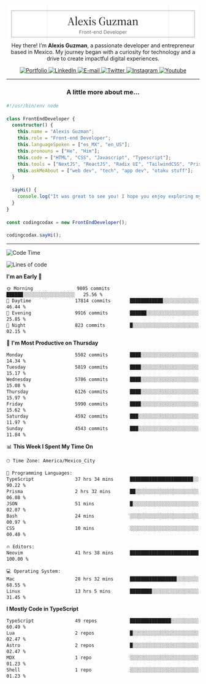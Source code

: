 <img align='right' src="./Banner.png" width="" />
<p align='center'>Hey there! I’m <strong>Alexis Guzman</strong>, a passionate developer and entrepreneur based in Mexico. My journey began with a curiosity for technology and a drive to create impactful digital experiences.</p>

<div align='center'>
  <a href='https://www.codingcodax.dev' target='_blank'>
    <img alt='Portfolio' src='https://img.shields.io/badge/Portfolio-black?logo=vercel&style=flat-square'>
  </a>
  <a href='https://linkedin.com/in/codingcodax' target='_blank'>
    <img alt='LinkedIn' src='https://img.shields.io/badge/LinkedIn-black?logo=LinkedIn&style=flat-square'>
  </a>
  <a href='mailto:hello@codingcodax.com' target='_blank'>
    <img alt='E-mail' src='https://img.shields.io/badge/Email-black?logo=Gmail&style=flat-square'>
  </a>
  <a href='https://x.com/codingcodax' target='_blank'>
    <img alt='Twitter' src='https://img.shields.io/badge/X-black?logo=X&style=flat-square'>
  </a>
  <a href='https://www.instagram.com/codingcodax' target='_blank'>
    <img alt='Instagram' src='https://img.shields.io/badge/Instagram-black?logo=Instagram&style=flat-square'>
  </a>
  <a href='https://www.youtube.com/@codingcodax' target='_blank'>
    <img alt='Youtube' src='https://img.shields.io/badge/YouTube-black?logo=Youtube&style=flat-square'>
  </a>
</div>


---

<h3 align='center'>A little more about me...</h3>

```typescript
#!/usr/bin/env node

class FrontEndDeveloper {
  constructor() {
    this.name = "Alexis Guzman";
    this.role = "Front-end Developer";
    this.languageSpoken = ["es_MX", "en_US"];
    this.pronouns = ["He", "Him"];
    this.code = ["HTML", "CSS", "Javascript", "Typescript"];
    this.tools = ["NextJS", "ReactJS", "Radix UI", "TailwindCSS", "Prisma", "Shadcn UI"];
    this.askMeAbout = ["web dev", "tech", "app dev", "otaku stuff"];
  }

  sayHi() {
    console.log("It was great to see you! I hope you enjoy exploring my work.");
  }
}

const codingcodax = new FrontEndDeveloper();

codingcodax.sayHi();
```

---

<!--START_SECTION:waka-->
![Code Time](http://img.shields.io/badge/Code%20Time-3%2C572%20hrs%206%20mins-blue)

![Lines of code](https://img.shields.io/badge/From%20Hello%20World%20I%27ve%20Written-9.6%20million%20lines%20of%20code-blue)

**I'm an Early 🐤** 

```text
🌞 Morning                9805 commits        ██████░░░░░░░░░░░░░░░░░░░   25.56 % 
🌆 Daytime                17814 commits       ████████████░░░░░░░░░░░░░   46.44 % 
🌃 Evening                9916 commits        ██████░░░░░░░░░░░░░░░░░░░   25.85 % 
🌙 Night                  823 commits         █░░░░░░░░░░░░░░░░░░░░░░░░   02.15 % 
```
📅 **I'm Most Productive on Thursday** 

```text
Monday                   5502 commits        ████░░░░░░░░░░░░░░░░░░░░░   14.34 % 
Tuesday                  5819 commits        ████░░░░░░░░░░░░░░░░░░░░░   15.17 % 
Wednesday                5786 commits        ████░░░░░░░░░░░░░░░░░░░░░   15.08 % 
Thursday                 6126 commits        ████░░░░░░░░░░░░░░░░░░░░░   15.97 % 
Friday                   5990 commits        ████░░░░░░░░░░░░░░░░░░░░░   15.62 % 
Saturday                 4592 commits        ███░░░░░░░░░░░░░░░░░░░░░░   11.97 % 
Sunday                   4543 commits        ███░░░░░░░░░░░░░░░░░░░░░░   11.84 % 
```


📊 **This Week I Spent My Time On** 

```text
🕑︎ Time Zone: America/Mexico_City

💬 Programming Languages: 
TypeScript               37 hrs 34 mins      ███████████████████████░░   90.22 % 
Prisma                   2 hrs 32 mins       ██░░░░░░░░░░░░░░░░░░░░░░░   06.08 % 
JSON                     51 mins             █░░░░░░░░░░░░░░░░░░░░░░░░   02.07 % 
Bash                     24 mins             ░░░░░░░░░░░░░░░░░░░░░░░░░   00.97 % 
CSS                      10 mins             ░░░░░░░░░░░░░░░░░░░░░░░░░   00.40 % 

🔥 Editors: 
Neovim                   41 hrs 38 mins      █████████████████████████   100.00 % 

💻 Operating System: 
Mac                      28 hrs 32 mins      █████████████████░░░░░░░░   68.55 % 
Linux                    13 hrs 5 mins       ████████░░░░░░░░░░░░░░░░░   31.45 % 
```

**I Mostly Code in TypeScript** 

```text
TypeScript               49 repos            ███████████████░░░░░░░░░░   60.49 % 
Lua                      2 repos             █░░░░░░░░░░░░░░░░░░░░░░░░   02.47 % 
Astro                    2 repos             █░░░░░░░░░░░░░░░░░░░░░░░░   02.47 % 
MDX                      1 repo              ░░░░░░░░░░░░░░░░░░░░░░░░░   01.23 % 
Shell                    1 repo              ░░░░░░░░░░░░░░░░░░░░░░░░░   01.23 % 
```




<!--END_SECTION:waka-->
